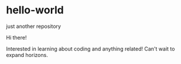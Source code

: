 # hello-world
just another repository


Hi there!

Interested in learning about coding and anything related! Can't wait to expand horizons. 

